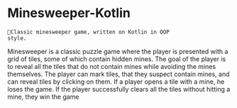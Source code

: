 # Minesweeper-Kotlin
<code>👷Classic minesweeper game, written on Kotlin in OOP style.</code>

Minesweeper is a classic puzzle game where the player is presented with a grid of tiles, some of which contain hidden mines. 
The goal of the player is to reveal all the tiles that do not contain mines while avoiding the mines themselves. 
The player can mark tiles, that they suspect contain mines, and can reveal tiles by clicking on them. If a player opens a tile with a mine, he loses the game. 
If the player successfully clears all the tiles without hitting a mine, they win the game

